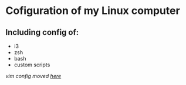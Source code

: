 # Cofiguration of my Linux computer

## Including config of:
* i3
* zsh
* bash
* custom scripts

_vim config moved [here](https://github.com/franciscozdo/vimconfig)_
